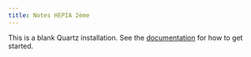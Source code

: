 ```yaml
---
title: Notes HEPIA 2ème
---
```


This is a blank Quartz installation.
See the [documentation](https://quartz.jzhao.xyz) for how to get started.
